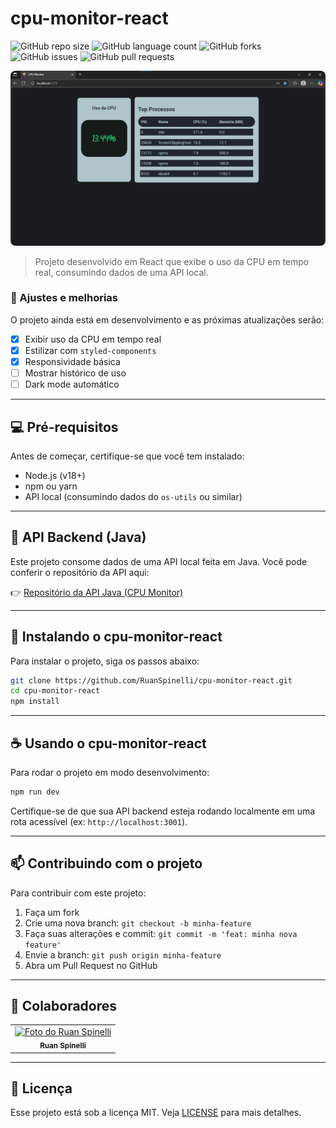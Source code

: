 # cpu-monitor-react

![GitHub repo size](https://img.shields.io/github/repo-size/RuanSpinelli/cpu-monitor-react?style=for-the-badge)
![GitHub language count](https://img.shields.io/github/languages/count/RuanSpinelli/cpu-monitor-react?style=for-the-badge)
![GitHub forks](https://img.shields.io/github/forks/RuanSpinelli/cpu-monitor-react?style=for-the-badge)
![GitHub issues](https://img.shields.io/github/issues/RuanSpinelli/cpu-monitor-react?style=for-the-badge)
![GitHub pull requests](https://img.shields.io/github/issues-pr/RuanSpinelli/cpu-monitor-react?style=for-the-badge)

<img src="./Screenshot.png" alt="Preview do projeto" style="border-radius: 8px" />

> Projeto desenvolvido em React que exibe o uso da CPU em tempo real, consumindo dados de uma API local.

### 🔧 Ajustes e melhorias

O projeto ainda está em desenvolvimento e as próximas atualizações serão:

- [x] Exibir uso da CPU em tempo real
- [x] Estilizar com `styled-components`
- [x] Responsividade básica
- [ ] Mostrar histórico de uso
- [ ] Dark mode automático

---

## 💻 Pré-requisitos

Antes de começar, certifique-se que você tem instalado:

- Node.js (v18+)
- npm ou yarn
- API local (consumindo dados do `os-utils` ou similar)
  
---

## 🔗 API Backend (Java)

Este projeto consome dados de uma API local feita em Java. Você pode conferir o repositório da API aqui:

👉 [Repositório da API Java (CPU Monitor)](https://github.com/RuanSpinelli/cpu-monitor-java)

---

## 🚀 Instalando o cpu-monitor-react

Para instalar o projeto, siga os passos abaixo:

```bash
git clone https://github.com/RuanSpinelli/cpu-monitor-react.git
cd cpu-monitor-react
npm install
````

---

## ☕ Usando o cpu-monitor-react

Para rodar o projeto em modo desenvolvimento:

```bash
npm run dev
```

Certifique-se de que sua API backend esteja rodando localmente em uma rota acessível (ex: `http://localhost:3001`).

---

## 📫 Contribuindo com o projeto

Para contribuir com este projeto:

1. Faça um fork
2. Crie uma nova branch: `git checkout -b minha-feature`
3. Faça suas alterações e commit: `git commit -m 'feat: minha nova feature'`
4. Envie a branch: `git push origin minha-feature`
5. Abra um Pull Request no GitHub

---

## 🤝 Colaboradores

<table>
  <tr>
    <td align="center">
      <a href="https://github.com/RuanSpinelli">
        <img src="https://avatars.githubusercontent.com/u/131688980?v=4" width="100px;" alt="Foto do Ruan Spinelli"/><br>
        <sub>
          <b>Ruan Spinelli</b>
        </sub>
      </a>
    </td>
  </tr>
</table>

---

## 📝 Licença

Esse projeto está sob a licença MIT. Veja [LICENSE](./LICENSE) para mais detalhes.
